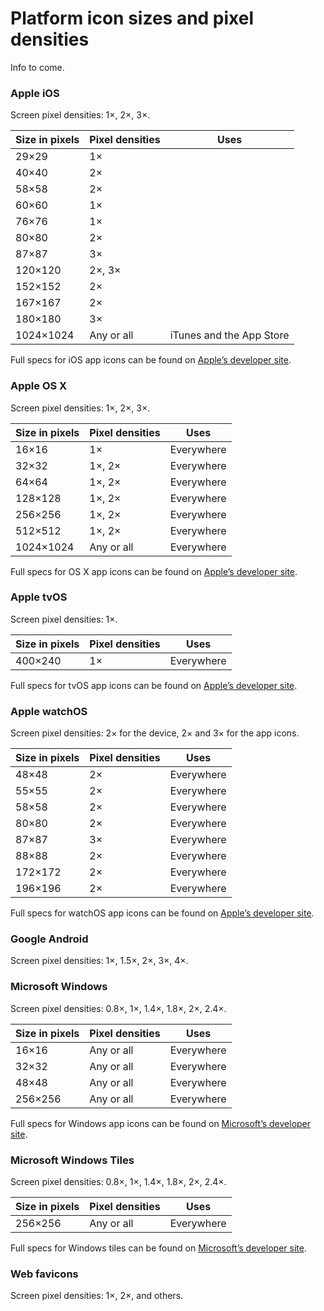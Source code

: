 # Platform icon sizes and pixel densities

Info to come.

### Apple iOSScreen pixel densities: 1×, 2×, 3×.

| Size in pixels | Pixel densities | Uses |
|----------------|-----------------|------|
| 29×29 | 1× |   || 40×40 | 2× |   || 58×58 | 2× |   || 60×60 | 1× |   || 76×76 | 1× |   || 80×80 | 2× |   || 87×87 | 3× |   || 120×120 | 2×, 3× |   || 152×152 | 2× |   || 167×167 | 2× |   || 180×180 | 3× |   || 1024×1024 | Any or all | iTunes and the App Store |

Full specs for iOS app icons can be found on [Apple’s developer site](https://developer.apple.com/library/ios/documentation/UserExperience/Conceptual/MobileHIG/AppIcons.html).
### Apple OS XScreen pixel densities: 1×, 2×, 3×.
| Size in pixels | Pixel densities | Uses |
|----------------|-----------------|------|
| 16×16 | 1× | Everywhere |
| 32×32 | 1×, 2× | Everywhere |
| 64×64 | 1×, 2× | Everywhere |
| 128×128 | 1×, 2× | Everywhere |
| 256×256 | 1×, 2× | Everywhere |
| 512×512 | 1×, 2× | Everywhere |
| 1024×1024 | Any or all | Everywhere |

Full specs for OS X app icons can be found on [Apple’s developer site](https://developer.apple.com/library/mac/documentation/UserExperience/Conceptual/OSXHIGuidelines/Designing.html).
### Apple tvOSScreen pixel densities: 1×.
| Size in pixels | Pixel densities | Uses |
|----------------|-----------------|------|
| 400×240 | 1× | Everywhere |

Full specs for tvOS app icons can be found on [Apple’s developer site](https://developer.apple.com/tvos/human-interface-guidelines/icons-and-images/).### Apple watchOSScreen pixel densities: 2× for the device, 2× and 3× for the app icons.

| Size in pixels | Pixel densities | Uses |
|----------------|-----------------|------|
| 48×48 | 2× | Everywhere |
| 55×55 | 2× | Everywhere |
| 58×58 | 2× | Everywhere |
| 80×80 | 2× | Everywhere |
| 87×87 | 3× | Everywhere |
| 88×88 | 2× | Everywhere |
| 172×172 | 2× | Everywhere |
| 196×196 | 2× | Everywhere |

Full specs for watchOS app icons can be found on [Apple’s developer site](https://developer.apple.com/watch/human-interface-guidelines/icons-and-images/).
### Google AndroidScreen pixel densities: 1×, 1.5×, 2×, 3×, 4×.
### Microsoft WindowsScreen pixel densities: 0.8×, 1×, 1.4×, 1.8×, 2×, 2.4×. 

| Size in pixels | Pixel densities | Uses |
|----------------|-----------------|------|
| 16×16 | Any or all | Everywhere |
| 32×32 | Any or all | Everywhere |
| 48×48 | Any or all | Everywhere |
| 256×256 | Any or all | Everywhere |

Full specs for Windows app icons can be found on [Microsoft’s developer site](https://msdn.microsoft.com/en-us/library/windows/desktop/dn742485(v=vs.85).aspx).

### Microsoft Windows Tiles

Screen pixel densities: 0.8×, 1×, 1.4×, 1.8×, 2×, 2.4×. 

| Size in pixels | Pixel densities | Uses |
|----------------|-----------------|------|
| 256×256 | Any or all | Everywhere |

Full specs for Windows tiles can be found on [Microsoft’s developer site](https://msdn.microsoft.com/en-us/library/windows/apps/mt412102.aspx).
### Web favicons

Screen pixel densities: 1×, 2×, and others.